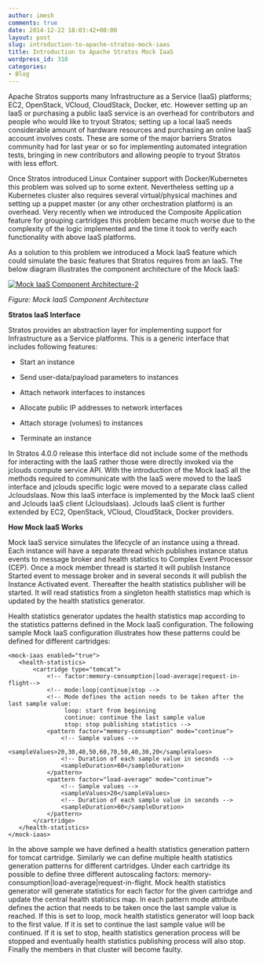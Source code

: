 ```yaml
---
author: imesh
comments: true
date: 2014-12-22 18:03:42+00:00
layout: post
slug: introduction-to-apache-stratos-mock-iaas
title: Introduction to Apache Stratos Mock IaaS
wordpress_id: 310
categories:
- Blog
---
```


Apache Stratos supports many Infrastructure as a Service (IaaS) platforms; EC2, OpenStack, VCloud, CloudStack, Docker, etc. However setting up an IaaS or purchasing a public IaaS service is an overhead for contributors and people who would like to tryout Stratos; setting up a local IaaS needs considerable amount of hardware resources and purchasing an online IaaS account involves costs. These are some of the major barriers Stratos community had for last year or so for implementing automated integration tests, bringing in new contributors and allowing people to tryout Stratos with less effort.

Once Stratos introduced Linux Container support with Docker/Kubernetes this problem was solved up to some extent. Nevertheless setting up a Kubernetes cluster also requires several virtual/physical machines and setting up a puppet master (or any other orchestration platform) is an overhead. Very recently when we introduced the Composite Application feature for grouping cartridges this problem became much worse due to the complexity of the logic implemented and the time it took to verify each functionality with above IaaS platforms.

As a solution to this problem we introduced a Mock IaaS feature which could simulate the basic features that Stratos requires from an IaaS. The below diagram illustrates the component architecture of the Mock IaaS:

[![Mock IaaS Component Architecture-2](http://imesh.gunaratne.org/wp-content/uploads/2014/12/Mock-IaaS-Component-Architecture-2.png)](http://imesh.gunaratne.org/wp-content/uploads/2014/12/Mock-IaaS-Component-Architecture-2.png)

_Figure: Mock IaaS Component Architecture_

**Stratos IaaS Interface**

Stratos provides an abstraction layer for implementing support for Infrastructure as a Service platforms. This is a generic interface that includes following features:



	
  * Start an instance

	
  * Send user-data/payload parameters to instances

	
  * Attach network interfaces to instances

	
  * Allocate public IP addresses to network interfaces

	
  * Attach storage (volumes) to instances

	
  * Terminate an instance


In Stratos 4.0.0 release this interface did not include some of the methods for interacting with the IaaS rather those were directly invoked via the jclouds compute service API. With the introduction of the Mock IaaS all the methods required to communicate with the IaaS were moved to the IaaS interface and jclouds specific logic were moved to a separate class called JcloudsIaas. Now this IaaS interface is implemented by the Mock IaaS client and Jclouds IaaS client (JcloudsIaas). Jclouds IaaS client is further extended by EC2, OpenStack, VCloud, CloudStack, Docker providers.

**How Mock IaaS Works**

Mock IaaS service simulates the lifecycle of an instance using a thread. Each instance will have a separate thread which publishes instance status events to message broker and health statistics to Complex Event Processor (CEP). Once a mock member thread is started it will publish Instance Started event to message broker and in several seconds it will publish the Instance Activated event. Thereafter the health statistics publisher will be started. It will read statistics from a singleton health statistics map which is updated by the health statistics generator.

Health statistics generator updates the health statistics map according to the statistics patterns defined in the Mock IaaS configuration. The following sample Mock IaaS configuration illustrates how these patterns could be defined for different cartridges:

````
<mock-iaas enabled="true">
   <health-statistics>
       <cartridge type="tomcat">
           <!-- factor:memory-consumption|load-average|request-in-flight-->
           <!-- mode:loop|continue|stop -->
           <!-- Mode defines the action needs to be taken after the last sample value:
                loop: start from beginning
                continue: continue the last sample value
                stop: stop publishing statistics -->
           <pattern factor="memory-consumption" mode="continue">
               <!-- Sample values -->
               <sampleValues>20,30,40,50,60,70,50,40,30,20</sampleValues>
               <!-- Duration of each sample value in seconds -->
               <sampleDuration>60</sampleDuration>
           </pattern>
           <pattern factor="load-average" mode="continue">
               <!-- Sample values -->
               <sampleValues>20</sampleValues>
               <!-- Duration of each sample value in seconds -->
               <sampleDuration>60</sampleDuration>
           </pattern>
       </cartridge>
   </health-statistics>
</mock-iaas>
````


In the above sample we have defined a health statistics generation pattern for tomcat cartridge. Similarly we can define multiple health statistics generation patterns for different cartridges. Under each cartridge its possible to define three different autoscaling factors: memory-consumption|load-average|request-in-flight. Mock health statistics generator will generate statistics for each factor for the given cartridge and update the central health statistics map. In each pattern mode attribute defines the action that needs to be taken once the last sample value is reached. If this is set to loop, mock health statistics generator will loop back to the first value. If it is set to continue the last sample value will be continued. If it is set to stop, health statistics generation process will be stopped and eventually health statistics publishing process will also stop. Finally the members in that cluster will become faulty.
